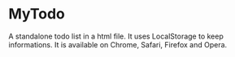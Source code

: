 MyTodo
======

A standalone todo list in a html file. It uses LocalStorage to keep informations. It is available on Chrome, Safari, Firefox and Opera.
